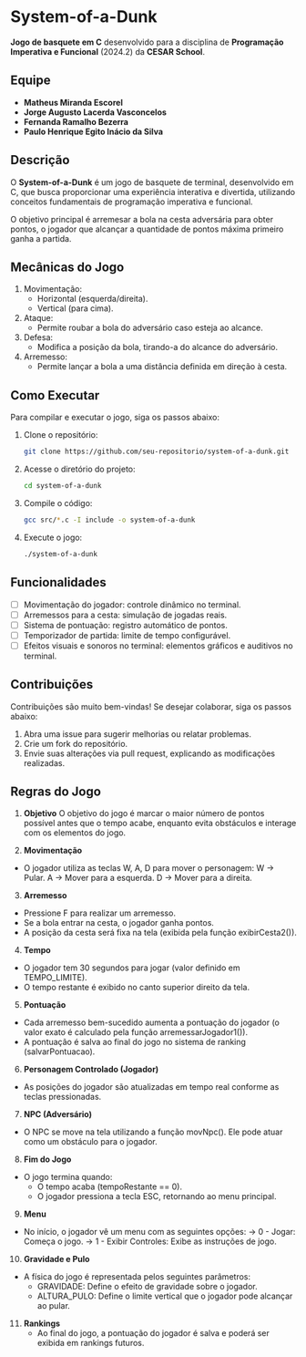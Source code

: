 # System-of-a-Dunk
**Jogo de basquete em C** desenvolvido para a disciplina de **Programação Imperativa e Funcional** (2024.2) da **CESAR School**.

## Equipe
- **Matheus Miranda Escorel**
- **Jorge Augusto Lacerda Vasconcelos**
- **Fernanda Ramalho Bezerra**
- **Paulo Henrique Egito Inácio da Silva**

## Descrição
O **System-of-a-Dunk** é um jogo de basquete de terminal, desenvolvido em C, que busca proporcionar uma experiência interativa e divertida, utilizando conceitos fundamentais de programação imperativa e funcional.

O objetivo principal é arremesar a bola na cesta adversária para obter pontos, o jogador que alcançar a quantidade de pontos máxima primeiro ganha a partida.

## Mecânicas do Jogo

1. Movimentação:
    - Horizontal (esquerda/direita).
    - Vertical (para cima).
2. Ataque:
    - Permite roubar a bola do adversário caso esteja ao alcance.
3. Defesa:
    - Modifica a posição da bola, tirando-a do alcance do adversário.
4. Arremesso:
    - Permite lançar a bola a uma distância definida em direção à cesta.

## Como Executar
Para compilar e executar o jogo, siga os passos abaixo:

1. Clone o repositório:
    ```bash
    git clone https://github.com/seu-repositorio/system-of-a-dunk.git
    ```

2. Acesse o diretório do projeto:
    ```bash
    cd system-of-a-dunk
    ```

3. Compile o código:
    ```bash
    gcc src/*.c -I include -o system-of-a-dunk
    ```

4. Execute o jogo:
    ```bash
    ./system-of-a-dunk
    ```

## Funcionalidades
- [ ] Movimentação do jogador: controle dinâmico no terminal.
- [ ] Arremessos para a cesta: simulação de jogadas reais.
- [ ] Sistema de pontuação: registro automático de pontos.
- [ ] Temporizador de partida: limite de tempo configurável.
- [ ] Efeitos visuais e sonoros no terminal: elementos gráficos e auditivos no terminal.

## Contribuições
Contribuições são muito bem-vindas! Se desejar colaborar, siga os passos abaixo:

1. Abra uma issue para sugerir melhorias ou relatar problemas.
2. Crie um fork do repositório.
3. Envie suas alterações via pull request, explicando as modificações realizadas.

## Regras do Jogo

1. **Objetivo**
O objetivo do jogo é marcar o maior número de pontos possível antes que o tempo acabe, enquanto evita obstáculos e interage com os elementos do jogo.


2. **Movimentação**
- O jogador utiliza as teclas W, A, D para mover o personagem:
W → Pular.
A → Mover para a esquerda.
D → Mover para a direita.


3. **Arremesso**
- Pressione F para realizar um arremesso.
- Se a bola entrar na cesta, o jogador ganha pontos.
- A posição da cesta será fixa na tela (exibida pela função exibirCesta2()).


4. **Tempo**
- O jogador tem 30 segundos para jogar (valor definido em TEMPO_LIMITE).
- O tempo restante é exibido no canto superior direito da tela.


5. **Pontuação**
- Cada arremesso bem-sucedido aumenta a pontuação do jogador (o valor exato é calculado pela função arremessarJogador1()).
- A pontuação é salva ao final do jogo no sistema de ranking (salvarPontuacao).


6. **Personagem Controlado (Jogador)**
- As posições do jogador são atualizadas em tempo real conforme as teclas pressionadas.


7. **NPC (Adversário)**
- O NPC se move na tela utilizando a função movNpc(). Ele pode atuar como um obstáculo para o jogador.


8. **Fim do Jogo**
- O jogo termina quando:
    - O tempo acaba (tempoRestante == 0).
    - O jogador pressiona a tecla ESC, retornando ao menu principal.


9. **Menu**
- No início, o jogador vê um menu com as seguintes opções:
    -> 0 - Jogar: Começa o jogo.
    -> 1 - Exibir Controles: Exibe as instruções de jogo.


10. **Gravidade e Pulo**
- A física do jogo é representada pelos seguintes parâmetros:
    - GRAVIDADE: Define o efeito de gravidade sobre o jogador.
    - ALTURA_PULO: Define o limite vertical que o jogador pode alcançar ao pular.


11. **Rankings**
    - Ao final do jogo, a pontuação do jogador é salva e poderá ser exibida em rankings futuros.




